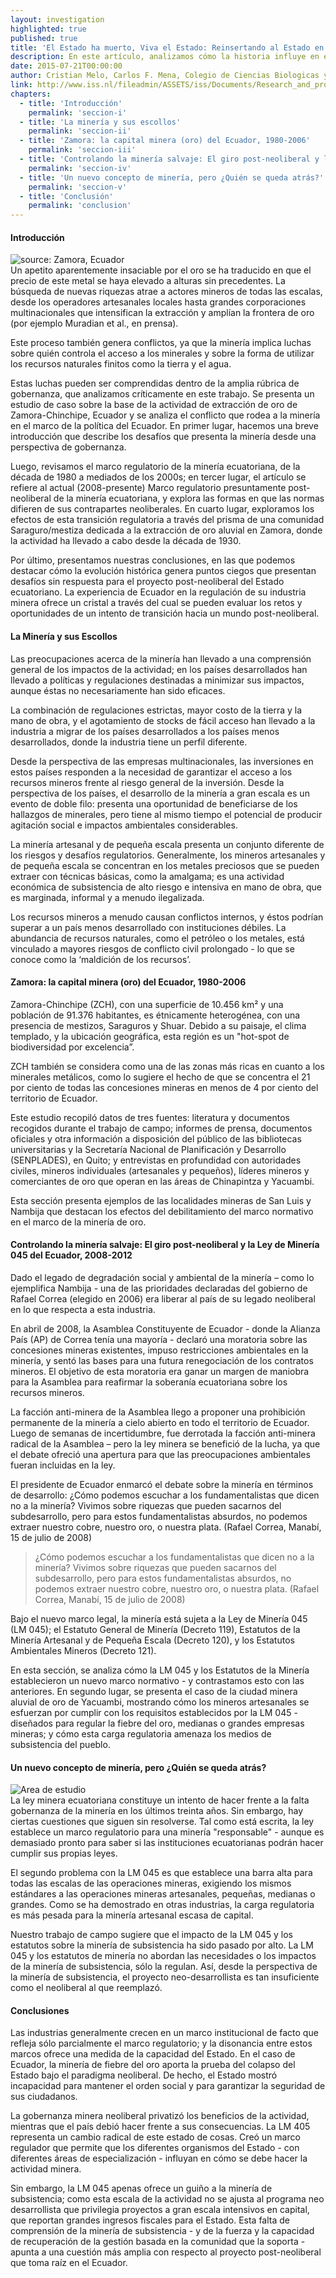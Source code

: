 ```yaml
---
layout: investigation
highlighted: true
published: true
title: 'El Estado ha muerto, Viva el Estado: Reinsertando al Estado en la industria extractiva de oro en Zamora-Chinchipe, Ecuador (en inglés)' 
description: En este artículo, analizamos cómo la historia influye en el intento del régimen neo desarrollista de Ecuador en la regulación de la minería. Analizamos críticamente los marcos regulatorios neoliberales en comparación con el post-neoliberal.Además, se argumenta que las políticas post-neoliberales erróneamente aumentan la presencia del Estado en la economía como un sustituto a una regulación efectiva.
date: 2015-07-21T00:00:00
author: Cristian Melo, Carlos F. Mena, Colegio de Ciencias Biologicas y Ambientales, Universidad San Francisco de Quito; Murat Arsel, Lorenzo Pellegrini,  International Institute of Social Studies, Erasmus University Rotterdam
link: http://www.iss.nl/fileadmin/ASSETS/iss/Documents/Research_and_projects/PER/NEBE/The_State_is_dead__Long_Live_the_State_full_WP.pdf
chapters:
  - title: 'Introducción'
    permalink: 'seccion-i'
  - title: 'La minería y sus escollos'
    permalink: 'seccion-ii'
  - title: 'Zamora: la capital minera (oro) del Ecuador, 1980-2006'
    permalink: 'seccion-iii'
  - title: 'Controlando la minería salvaje: El giro post-neoliberal y la Ley de Minería 045 del Ecuador, 2008-2012'
    permalink: 'seccion-iv'
  - title: 'Un nuevo concepto de minería, pero ¿Quién se queda atrás?'
    permalink: 'seccion-v'
  - title: 'Conclusión'
    permalink: 'conclusion'
--- 
```


<a name="seccion-i"></a>

<div class="page-header">
	<h4>
		Introducción <span><a href="#seccion-i"><i class="fa fa-link"></i></a></span>
	</h4>
</div>
<div class="pull-right img-content">
	<img src="http://i.imgur.com/oztaTC8.png" title="source: Zamora, Ecuador" />
</div>
Un apetito aparentemente insaciable por el oro se ha traducido en que el precio de este metal se haya elevado a alturas sin precedentes. La búsqueda de nuevas riquezas atrae a actores mineros de todas las escalas, desde los operadores artesanales locales hasta grandes corporaciones multinacionales que intensifican la extracción y amplían la frontera de oro (por ejemplo Muradian et al., en prensa). 

Este proceso también genera conflictos, ya que la minería implica luchas sobre quién controla el acceso a los minerales y sobre la forma de utilizar los recursos naturales finitos como la tierra y el agua.

Estas luchas pueden ser comprendidas dentro de la amplia rúbrica de gobernanza, que analizamos críticamente en este trabajo. Se presenta un estudio de caso sobre la base de la actividad de extracción de oro de Zamora-Chinchipe, Ecuador y se analiza el conflicto que rodea a la minería en el marco de la política del Ecuador. En primer lugar, hacemos una breve introducción que describe los desafíos que presenta la minería desde una perspectiva de gobernanza. 

Luego, revisamos el marco regulatorio de la minería ecuatoriana, de la década de 1980 a mediados de los 2000s; en tercer lugar, el artículo se refiere al actual (2008-presente) Marco regulatorio presuntamente post-neoliberal de la minería ecuatoriana, y explora las formas en que las normas difieren de sus contrapartes neoliberales. En cuarto lugar, exploramos los efectos de esta transición regulatoria a través del prisma de una comunidad Saraguro/mestiza dedicada a la extracción de oro aluvial en Zamora, donde la actividad ha llevado a cabo desde la década de 1930. 

Por último, presentamos nuestras conclusiones, en las que podemos destacar cómo la evolución histórica genera puntos ciegos que presentan desafíos sin respuesta para el proyecto post-neoliberal del Estado ecuatoriano. La experiencia de Ecuador en la regulación de su industria minera ofrece un cristal a través del cual se pueden evaluar los retos y oportunidades de un intento de transición hacia un mundo post-neoliberal.


<a name="seccion-ii"></a>

<div class="page-header">
	<h4>
		La Minería y sus Escollos <span><a href="#seccion-ii"><i class="fa fa-link"></i></a></span>
	</h4>
</div>
Las preocupaciones acerca de la minería han llevado a una comprensión general de los impactos de la actividad; en los países desarrollados han llevado a políticas y regulaciones destinadas a minimizar sus impactos, aunque éstas no necesariamente han sido eficaces.

La combinación de regulaciones estrictas, mayor costo de la tierra y la mano de obra, y el agotamiento de stocks de fácil acceso han llevado a la industria a migrar de los países desarrollados a los países menos desarrollados, donde la industria tiene un perfil diferente. 

Desde la perspectiva de las empresas multinacionales, las inversiones en estos países responden a la necesidad de garantizar el acceso a los recursos mineros frente al riesgo general de la inversión. Desde la perspectiva de los países, el desarrollo de la minería a gran escala es un evento de doble filo: presenta una oportunidad de beneficiarse de los hallazgos de minerales, pero tiene al mismo tiempo el potencial de producir agitación social e impactos ambientales considerables.

La minería artesanal y de pequeña escala presenta un conjunto diferente de los riesgos y desafíos regulatorios. Generalmente, los mineros artesanales y de pequeña escala se concentran en los metales preciosos que se pueden extraer con técnicas básicas, como la amalgama; es  una actividad económica de subsistencia de alto riesgo e intensiva en mano de obra, que es marginada, informal y a menudo ilegalizada.

Los recursos mineros a menudo causan conflictos internos, y éstos podrían superar a un país menos desarrollado con instituciones débiles. La abundancia de recursos naturales, como el petróleo o los metales, está vinculado a mayores riesgos de conflicto civil prolongado - lo que se conoce como la ‘maldición de los recursos’.

<a name="seccion-iii"></a>

<div class="page-header">
	<h4>
		Zamora: la capital minera (oro) del Ecuador, 1980-2006 <span><a href="#seccion-iii"><i class="fa fa-link"></i></a></span>
	</h4>
</div>
Zamora-Chinchipe (ZCH), con una superficie de 10.456 km² y una población de 91.376 habitantes, es étnicamente heterogénea, con una presencia de mestizos, Saraguros y Shuar. Debido a su paisaje, el clima templado, y la ubicación geográfica, esta región es un "hot-spot de biodiversidad por excelencia”. 

ZCH también se considera como una de las zonas más ricas en cuanto a los minerales metálicos, como lo sugiere el hecho de que se concentra el 21 por ciento de todas las concesiones mineras en menos de 4 por ciento del territorio de Ecuador.

Este estudio recopiló datos de tres fuentes: literatura y documentos recogidos durante el trabajo de campo; informes de prensa, documentos oficiales y otra información a disposición del público de las bibliotecas universitarias y la Secretaría Nacional de Planificación y Desarrollo (SENPLADES), en Quito; y entrevistas en profundidad con autoridades civiles, mineros individuales (artesanales y pequeños), líderes mineros y comerciantes de oro que operan en las áreas de Chinapintza y Yacuambi.

Esta sección presenta ejemplos de las localidades mineras de San Luis y Nambija que destacan los efectos del debilitamiento del marco normativo en el marco de la minería de oro. 

<a name="seccion-iv"></a>

<div class="page-header">
	<h4>
		Controlando la minería salvaje: El giro post-neoliberal y la Ley de Minería 045 del Ecuador, 2008-2012 <span><a href="#seccion-iv"><i class="fa fa-link"></i></a></span>
	</h4>
</div>
Dado el legado de degradación social y ambiental de la minería – como lo ejemplifica Nambija - una de las prioridades declaradas del gobierno de Rafael Correa (elegido en 2006) era liberar al país de su legado neoliberal en lo que respecta a esta industria. 

En abril de 2008, la Asamblea Constituyente de Ecuador - donde la Alianza País (AP) de Correa tenía una mayoría - declaró una moratoria sobre las concesiones mineras existentes, impuso restricciones ambientales en la minería, y sentó las bases para una futura renegociación de los contratos mineros. El objetivo de esta moratoria era ganar un margen de maniobra para la Asamblea para reafirmar la soberanía ecuatoriana sobre los recursos mineros.

La facción anti-minera de la Asamblea llego a proponer una prohibición permanente de la minería a cielo abierto en todo el territorio de Ecuador. Luego de semanas de incertidumbre, fue derrotada la facción anti-minera radical de la Asamblea – pero la ley minera se benefició de la lucha, ya que el debate ofreció una apertura para que las preocupaciones ambientales fueran incluidas en la ley. 

El presidente de Ecuador enmarcó el debate sobre la minería en términos de desarrollo: ¿Cómo podemos escuchar a los fundamentalistas que dicen no a la minería? Vivimos sobre riquezas que pueden sacarnos del subdesarrollo, pero para estos fundamentalistas absurdos, no podemos extraer nuestro cobre, nuestro oro, o nuestra plata. (Rafael Correa, Manabí, 15 de julio de 2008)

<blockquote>
	¿Cómo podemos escuchar a los fundamentalistas que dicen no a la minería? Vivimos sobre riquezas que pueden sacarnos del subdesarrollo, pero para estos fundamentalistas absurdos, no podemos extraer nuestro cobre, nuestro oro, o nuestra plata. (Rafael Correa, Manabí, 15 de julio de 2008)
</blockquote>

Bajo el nuevo marco legal, la minería está sujeta a la Ley de Minería 045 (LM 045); el Estatuto General de Minería (Decreto 119), Estatutos de la Minería Artesanal y de Pequeña Escala (Decreto 120), y los Estatutos Ambientales Mineros (Decreto 121). 

En esta sección, se analiza cómo la LM 045 y los Estatutos de la Minería establecieron un nuevo marco normativo - y contrastamos esto con las anteriores. En segundo lugar, se presenta el caso de la ciudad minera aluvial de oro de Yacuambi, mostrando cómo los mineros artesanales se esfuerzan por cumplir con los requisitos establecidos por la LM 045 - diseñados para regular la fiebre del oro, medianas o grandes empresas mineras; y cómo esta carga regulatoria amenaza los medios de subsistencia del pueblo.

<a name="seccion-v"></a>

<div class="page-header">
	<h4>
		Un nuevo concepto de minería, pero ¿Quién se queda atrás? <span><a href="#seccion-v"><i class="fa fa-link"></i></a></span>
	</h4>
</div>
<div class="pull-left img-content">
	<img alt="Area de estudio" class="img-responsive" src="https://a.tiles.mapbox.com/v4/lavivi.mpbgi07b/page.html?access_token=pk.eyJ1IjoibGF2aXZpIiwiYSI6IjA2Yjc4MzQ4Yzk4MzllN2UzMTIwMzFhMDI5ZWY5YTQzIn0.9R_ZmNfcLaYH0xmme91-1g#8/-4.524/-79.041">
</div>
La ley minera ecuatoriana constituye un intento de hacer frente a la falta gobernanza de la minería en los últimos treinta años. Sin embargo, hay ciertas cuestiones que siguen sin resolverse. Tal como está escrita, la ley establece un marco regulatorio para una minería "responsable" - aunque es demasiado pronto para saber si las instituciones ecuatorianas podrán hacer cumplir sus propias leyes. 

El segundo problema con la LM 045 es que establece una barra alta para todas las escalas de las operaciones mineras, exigiendo los mismos estándares a las operaciones mineras artesanales, pequeñas, medianas o grandes. Como se ha demostrado en otras industrias, la carga regulatoria es más pesada para la minería artesanal escasa de capital. 

Nuestro trabajo de campo sugiere que el impacto de la LM 045 y los estatutos sobre la minería de subsistencia ha sido pasado por alto. La LM 045 y los estatutos de minería no abordan las necesidades o los impactos de la minería de subsistencia, sólo la regulan. Así, desde la perspectiva de la minería de subsistencia, el proyecto neo-desarrollista es tan insuficiente como el neoliberal al que reemplazó.

<a name="conclusion"></a>

<div class="page-header">
	<h4>
		Conclusiones <span><a href="#conclusion"><i class="fa fa-link"></i></a></span>
	</h4>
</div>

Las industrias generalmente crecen en un marco institucional de facto que refleja sólo parcialmente el marco regulatorio; y la disonancia entre estos marcos ofrece una medida de la capacidad del Estado. En el caso de Ecuador, la minería de fiebre del oro aporta la prueba del colapso del Estado bajo el paradigma neoliberal. De hecho, el Estado mostró incapacidad para mantener el orden social y para garantizar la seguridad de sus ciudadanos.

La gobernanza minera neoliberal privatizó los beneficios de la actividad, mientras que el país debió  hacer frente a sus consecuencias. La LM 405 representa un cambio radical de este estado de cosas. Creó un marco regulador que permite que los diferentes organismos del Estado - con diferentes áreas de especialización - influyan en cómo se debe hacer la actividad minera. 

Sin embargo, la LM 045 apenas ofrece un guiño a la minería de subsistencia; como esta escala de la actividad no se ajusta al programa neo desarrollista que privilegia proyectos a gran escala intensivos en capital, que reportan grandes ingresos fiscales para el Estado. Esta falta de comprensión de la minería de subsistencia - y de la fuerza y la capacidad de recuperación de la gestión basada en la comunidad que la soporta - apunta a una cuestión más amplia con respecto al proyecto post-neoliberal que toma raíz en el Ecuador.
